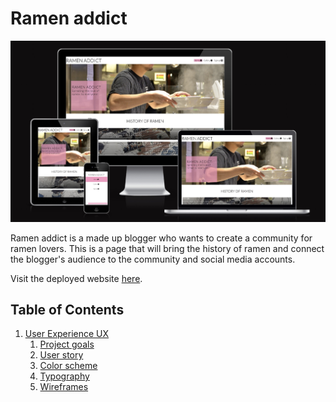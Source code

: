 # Ramen addict

![Ramen addict mockup img](assets/readmefiles/mockup.jpg)

Ramen addict is a made up blogger who wants to create a community for ramen lovers. This is a page that will bring the history of ramen and connect the blogger's audience to the community and social media accounts.

Visit the deployed website [here](https://cbergane.github.io/ramenaddic/index.html/).

## Table of Contents ##

1. [User Experience UX](#user-experience)
    1. [Project goals](#project-goal)
    2. [User story](#user-story)
    3. [Color scheme](#color-scheme)
    4. [Typography](#typography)
    5. [Wireframes](#wireframes)
